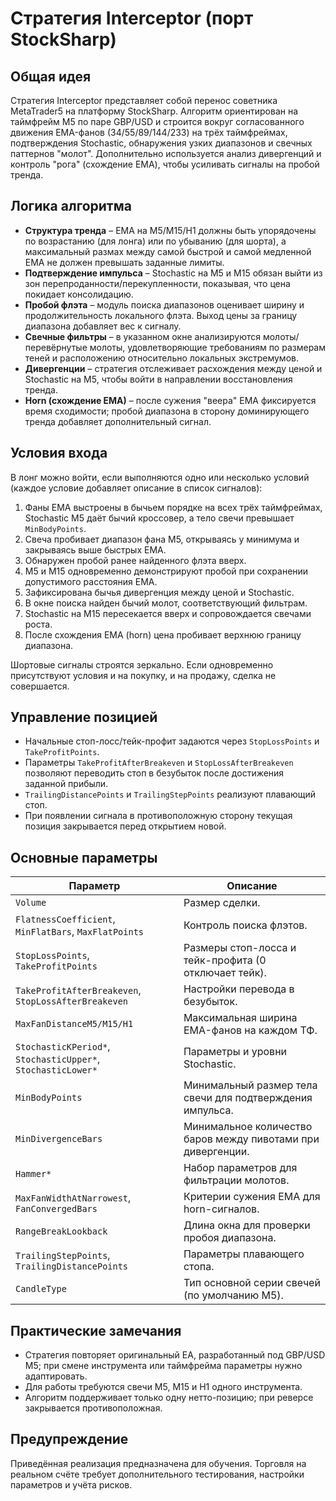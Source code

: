 # Стратегия Interceptor (порт StockSharp)

## Общая идея
Стратегия Interceptor представляет собой перенос советника MetaTrader5 на платформу StockSharp. Алгоритм ориентирован на таймфрейм M5 по паре GBP/USD и строится вокруг согласованного движения EMA-фанов (34/55/89/144/233) на трёх таймфреймах, подтверждения Stochastic, обнаружения узких диапазонов и свечных паттернов "молот". Дополнительно используется анализ дивергенций и контроль "рога" (схождение EMA), чтобы усиливать сигналы на пробой тренда.

## Логика алгоритма
- **Структура тренда** – EMA на M5/M15/H1 должны быть упорядочены по возрастанию (для лонга) или по убыванию (для шорта), а максимальный размах между самой быстрой и самой медленной EMA не должен превышать заданные лимиты.
- **Подтверждение импульса** – Stochastic на M5 и M15 обязан выйти из зон перепроданности/перекупленности, показывая, что цена покидает консолидацию.
- **Пробой флэта** – модуль поиска диапазонов оценивает ширину и продолжительность локального флэта. Выход цены за границу диапазона добавляет вес к сигналу.
- **Свечные фильтры** – в указанном окне анализируются молоты/перевёрнутые молоты, удовлетворяющие требованиям по размерам теней и расположению относительно локальных экстремумов.
- **Дивергенции** – стратегия отслеживает расхождения между ценой и Stochastic на M5, чтобы войти в направлении восстановления тренда.
- **Horn (схождение EMA)** – после сужения "веера" EMA фиксируется время сходимости; пробой диапазона в сторону доминирующего тренда добавляет дополнительный сигнал.

## Условия входа
В лонг можно войти, если выполняются одно или несколько условий (каждое условие добавляет описание в список сигналов):
1. Фаны EMA выстроены в бычьем порядке на всех трёх таймфреймах, Stochastic M5 даёт бычий кроссовер, а тело свечи превышает `MinBodyPoints`.
2. Свеча пробивает диапазон фана M5, открываясь у минимума и закрываясь выше быстрых EMA.
3. Обнаружен пробой ранее найденного флэта вверх.
4. M5 и M15 одновременно демонстрируют пробой при сохранении допустимого расстояния EMA.
5. Зафиксирована бычья дивергенция между ценой и Stochastic.
6. В окне поиска найден бычий молот, соответствующий фильтрам.
7. Stochastic на M15 пересекается вверх и сопровождается свечами роста.
8. После схождения EMA (horn) цена пробивает верхнюю границу диапазона.

Шортовые сигналы строятся зеркально. Если одновременно присутствуют условия и на покупку, и на продажу, сделка не совершается.

## Управление позицией
- Начальные стоп-лосс/тейк-профит задаются через `StopLossPoints` и `TakeProfitPoints`.
- Параметры `TakeProfitAfterBreakeven` и `StopLossAfterBreakeven` позволяют переводить стоп в безубыток после достижения заданной прибыли.
- `TrailingDistancePoints` и `TrailingStepPoints` реализуют плавающий стоп.
- При появлении сигнала в противоположную сторону текущая позиция закрывается перед открытием новой.

## Основные параметры
| Параметр | Описание |
|----------|----------|
| `Volume` | Размер сделки. |
| `FlatnessCoefficient`, `MinFlatBars`, `MaxFlatPoints` | Контроль поиска флэтов. |
| `StopLossPoints`, `TakeProfitPoints` | Размеры стоп-лосса и тейк-профита (0 отключает тейк). |
| `TakeProfitAfterBreakeven`, `StopLossAfterBreakeven` | Настройки перевода в безубыток. |
| `MaxFanDistanceM5/M15/H1` | Максимальная ширина EMA-фанов на каждом ТФ. |
| `StochasticKPeriod*`, `StochasticUpper*`, `StochasticLower*` | Параметры и уровни Stochastic. |
| `MinBodyPoints` | Минимальный размер тела свечи для подтверждения импульса. |
| `MinDivergenceBars` | Минимальное количество баров между пивотами при дивергенции. |
| `Hammer*` | Набор параметров для фильтрации молотов. |
| `MaxFanWidthAtNarrowest`, `FanConvergedBars` | Критерии сужения EMA для horn-сигналов. |
| `RangeBreakLookback` | Длина окна для проверки пробоя диапазона. |
| `TrailingStepPoints`, `TrailingDistancePoints` | Параметры плавающего стопа. |
| `CandleType` | Тип основной серии свечей (по умолчанию M5). |

## Практические замечания
- Стратегия повторяет оригинальный EA, разработанный под GBP/USD M5; при смене инструмента или таймфрейма параметры нужно адаптировать.
- Для работы требуются свечи M5, M15 и H1 одного инструмента.
- Алгоритм поддерживает только одну нетто-позицию; при реверсе закрывается противоположная.

## Предупреждение
Приведённая реализация предназначена для обучения. Торговля на реальном счёте требует дополнительного тестирования, настройки параметров и учёта рисков.
